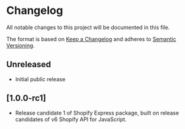 # Changelog

All notable changes to this project will be documented in this file.

The format is based on [Keep a Changelog](http://keepachangelog.com/en/1.0.0/)
and adheres to [Semantic Versioning](http://semver.org/spec/v2.0.0.html).

## Unreleased

- Initial public release

## [1.0.0-rc1]

- Release candidate 1 of Shopify Express package, built on release candidates of v6 Shopify API for JavaScript.
